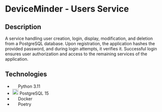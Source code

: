 # DeviceMinder - Users Service

## Description
A service handling user creation, login, display, modification, and deletion from a PostgreSQL database. Upon registration, the application hashes the provided password, and during login attempts, it verifies it. Successful login ensures user authorization and access to the remaining services of the application.

## Technologies
<ul>
  <li><img src="https://github.com/mmackowsky/HabitualLife/assets/123114901/8cc0785a-7f2c-4efd-8891-7f796c934ad8" width=15> Python 3.11</li>
  <li><img src="https://github.com/mmackowsky/HabitualLife/assets/123114901/9ffb3ef3-76a6-48da-acf2-787e8062d05e" width=20> PostgreSQL 15</li>
  <li><img src="https://github.com/mmackowsky/HabitualLife/assets/123114901/3ab3f47d-b088-4473-bec4-330882f78bfb" width=15> Docker</li>
  <li><img src="https://github.com/mmackowsky/HabitualLife/assets/123114901/fd90329c-e363-430a-8593-952ac694c1be" width="15"> Poetry</li>
</ul>

